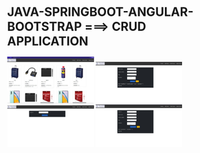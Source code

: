 # JAVA-SPRINGBOOT-ANGULAR-BOOTSTRAP ===> CRUD APPLICATION

<img src="screenShot/1.jpg" width="40%">





<img src="screenShot/2.jpg" width="40%">




<img src="screenShot/3.jpg" width="40%">




<img src="screenShot/4.jpg" width="40%">
